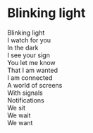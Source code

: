 # Blinking light
Blinking light  
I watch for you  
In the dark  
I see your sign  
You let me know  
That I am wanted  
I am connected  
A world of screens  
With signals  
Notifications  
We sit  
We wait  
We want